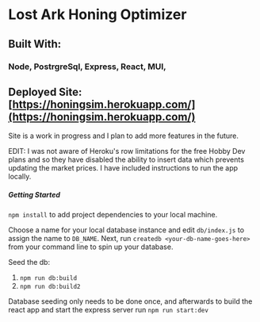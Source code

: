 # Lost Ark Honing Optimizer

## Built With:

### Node, PostrgreSql, Express, React, MUI,

## Deployed Site: [https://honingsim.herokuapp.com/](https://honingsim.herokuapp.com/)

Site is a work in progress and I plan to add more features in the future.

EDIT: I was not aware of Heroku's row limitations for the free Hobby Dev plans and so they have disabled the ability to insert data which prevents updating the market prices. I have included instructions to run the app locally.

##### Getting Started

`npm install` to add project dependencies to your local machine.

Choose a name for your local database instance and edit `db/index.js` to assign the name to `DB_NAME`. Next, run `createdb <your-db-name-goes-here>` from your command line to spin up your database.

Seed the db:

1. `npm run db:build`
2. `npm run db:build2`

Database seeding only needs to be done once, and afterwards to build the react app and start the express server run `npm run start:dev`
